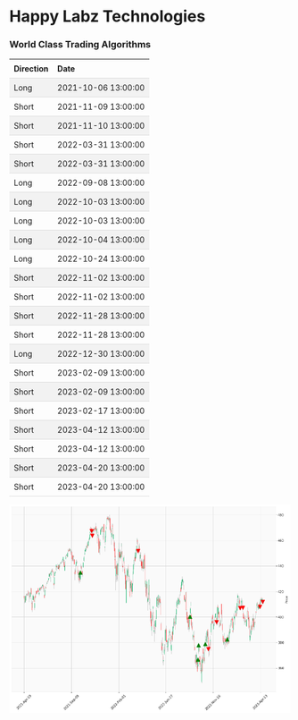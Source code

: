 
<style>
.hits {
            border-collapse: collapse;
            width: 100%;
        }
        .hits th, td {
            padding: 8px;
            text-align: left;
            border-bottom: 1px solid #ddd;
        }
        .hits tr:nth-child(even) {
            background-color: #f2f2f2;
        }
</style>
    
# Happy Labz Technologies

### World Class Trading Algorithms
    
<table class="hits">
    <tr>
        <th>Direction</th>
        <th>Date</th>
      </tr>
    <tr>
        <td>Long</td>
        <td>2021-10-06 13:00:00</td>
    </tr>
    <tr>
        <td>Short</td>
        <td>2021-11-09 13:00:00</td>
    </tr>
    <tr>
        <td>Short</td>
        <td>2021-11-10 13:00:00</td>
    </tr>
    <tr>
        <td>Short</td>
        <td>2022-03-31 13:00:00</td>
    </tr>
    <tr>
        <td>Short</td>
        <td>2022-03-31 13:00:00</td>
    </tr>
    <tr>
        <td>Long</td>
        <td>2022-09-08 13:00:00</td>
    </tr>
    <tr>
        <td>Long</td>
        <td>2022-10-03 13:00:00</td>
    </tr>
    <tr>
        <td>Long</td>
        <td>2022-10-03 13:00:00</td>
    </tr>
    <tr>
        <td>Long</td>
        <td>2022-10-04 13:00:00</td>
    </tr>
    <tr>
        <td>Long</td>
        <td>2022-10-24 13:00:00</td>
    </tr>
    <tr>
        <td>Short</td>
        <td>2022-11-02 13:00:00</td>
    </tr>
    <tr>
        <td>Short</td>
        <td>2022-11-02 13:00:00</td>
    </tr>
    <tr>
        <td>Short</td>
        <td>2022-11-28 13:00:00</td>
    </tr>
    <tr>
        <td>Short</td>
        <td>2022-11-28 13:00:00</td>
    </tr>
    <tr>
        <td>Long</td>
        <td>2022-12-30 13:00:00</td>
    </tr>
    <tr>
        <td>Short</td>
        <td>2023-02-09 13:00:00</td>
    </tr>
    <tr>
        <td>Short</td>
        <td>2023-02-09 13:00:00</td>
    </tr>
    <tr>
        <td>Short</td>
        <td>2023-02-17 13:00:00</td>
    </tr>
    <tr>
        <td>Short</td>
        <td>2023-04-12 13:00:00</td>
    </tr>
    <tr>
        <td>Short</td>
        <td>2023-04-12 13:00:00</td>
    </tr>
    <tr>
        <td>Short</td>
        <td>2023-04-20 13:00:00</td>
    </tr>
    <tr>
        <td>Short</td>
        <td>2023-04-20 13:00:00</td>
    </tr>
    
</table>

![Plot](charts/SPY.png)